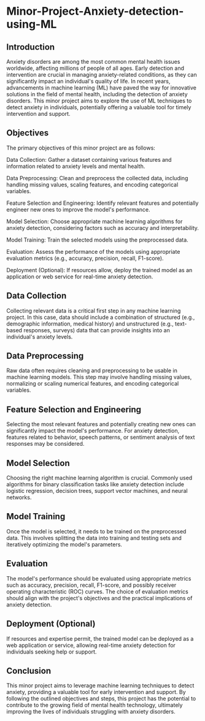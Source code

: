 # Minor-Project-Anxiety-detection-using-ML
## Introduction
Anxiety disorders are among the most common mental health issues worldwide, affecting millions of people of all ages. Early detection and intervention are crucial in managing anxiety-related conditions, as they can significantly impact an individual's quality of life. In recent years, advancements in machine learning (ML) have paved the way for innovative solutions in the field of mental health, including the detection of anxiety disorders. This minor project aims to explore the use of ML techniques to detect anxiety in individuals, potentially offering a valuable tool for timely intervention and support.

## Objectives
The primary objectives of this minor project are as follows:

Data Collection: Gather a dataset containing various features and information related to anxiety levels and mental health.

Data Preprocessing: Clean and preprocess the collected data, including handling missing values, scaling features, and encoding categorical variables.

Feature Selection and Engineering: Identify relevant features and potentially engineer new ones to improve the model's performance.

Model Selection: Choose appropriate machine learning algorithms for anxiety detection, considering factors such as accuracy and interpretability.

Model Training: Train the selected models using the preprocessed data.

Evaluation: Assess the performance of the models using appropriate evaluation metrics (e.g., accuracy, precision, recall, F1-score).

Deployment (Optional): If resources allow, deploy the trained model as an application or web service for real-time anxiety detection.

## Data Collection
Collecting relevant data is a critical first step in any machine learning project. In this case, data should include a combination of structured (e.g., demographic information, medical history) and unstructured (e.g., text-based responses, surveys) data that can provide insights into an individual's anxiety levels.

## Data Preprocessing
Raw data often requires cleaning and preprocessing to be usable in machine learning models. This step may involve handling missing values, normalizing or scaling numerical features, and encoding categorical variables.

## Feature Selection and Engineering
Selecting the most relevant features and potentially creating new ones can significantly impact the model's performance. For anxiety detection, features related to behavior, speech patterns, or sentiment analysis of text responses may be considered.

## Model Selection
Choosing the right machine learning algorithm is crucial. Commonly used algorithms for binary classification tasks like anxiety detection include logistic regression, decision trees, support vector machines, and neural networks.

## Model Training
Once the model is selected, it needs to be trained on the preprocessed data. This involves splitting the data into training and testing sets and iteratively optimizing the model's parameters.

## Evaluation
The model's performance should be evaluated using appropriate metrics such as accuracy, precision, recall, F1-score, and possibly receiver operating characteristic (ROC) curves. The choice of evaluation metrics should align with the project's objectives and the practical implications of anxiety detection.

## Deployment (Optional)
If resources and expertise permit, the trained model can be deployed as a web application or service, allowing real-time anxiety detection for individuals seeking help or support.

## Conclusion
This minor project aims to leverage machine learning techniques to detect anxiety, providing a valuable tool for early intervention and support. By following the outlined objectives and steps, this project has the potential to contribute to the growing field of mental health technology, ultimately improving the lives of individuals struggling with anxiety disorders.
